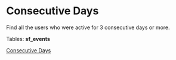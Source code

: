 # Consecutive Days
Find all the users who were active for 3 consecutive days or more.

Tables: **sf_events**

[Consecutive Days](https://platform.stratascratch.com/coding/2054-consecutive-days?code_type=2)